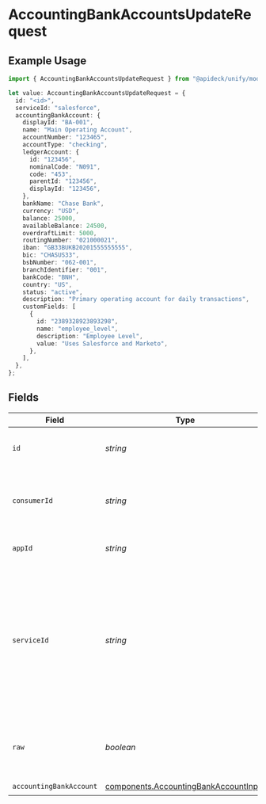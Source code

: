 # AccountingBankAccountsUpdateRequest

## Example Usage

```typescript
import { AccountingBankAccountsUpdateRequest } from "@apideck/unify/models/operations";

let value: AccountingBankAccountsUpdateRequest = {
  id: "<id>",
  serviceId: "salesforce",
  accountingBankAccount: {
    displayId: "BA-001",
    name: "Main Operating Account",
    accountNumber: "123465",
    accountType: "checking",
    ledgerAccount: {
      id: "123456",
      nominalCode: "N091",
      code: "453",
      parentId: "123456",
      displayId: "123456",
    },
    bankName: "Chase Bank",
    currency: "USD",
    balance: 25000,
    availableBalance: 24500,
    overdraftLimit: 5000,
    routingNumber: "021000021",
    iban: "GB33BUKB20201555555555",
    bic: "CHASUS33",
    bsbNumber: "062-001",
    branchIdentifier: "001",
    bankCode: "BNH",
    country: "US",
    status: "active",
    description: "Primary operating account for daily transactions",
    customFields: [
      {
        id: "2389328923893298",
        name: "employee_level",
        description: "Employee Level",
        value: "Uses Salesforce and Marketo",
      },
    ],
  },
};
```

## Fields

| Field                                                                                                                                         | Type                                                                                                                                          | Required                                                                                                                                      | Description                                                                                                                                   | Example                                                                                                                                       |
| --------------------------------------------------------------------------------------------------------------------------------------------- | --------------------------------------------------------------------------------------------------------------------------------------------- | --------------------------------------------------------------------------------------------------------------------------------------------- | --------------------------------------------------------------------------------------------------------------------------------------------- | --------------------------------------------------------------------------------------------------------------------------------------------- |
| `id`                                                                                                                                          | *string*                                                                                                                                      | :heavy_check_mark:                                                                                                                            | ID of the record you are acting upon.                                                                                                         |                                                                                                                                               |
| `consumerId`                                                                                                                                  | *string*                                                                                                                                      | :heavy_minus_sign:                                                                                                                            | ID of the consumer which you want to get or push data from                                                                                    | test-consumer                                                                                                                                 |
| `appId`                                                                                                                                       | *string*                                                                                                                                      | :heavy_minus_sign:                                                                                                                            | The ID of your Unify application                                                                                                              | dSBdXd2H6Mqwfg0atXHXYcysLJE9qyn1VwBtXHX                                                                                                       |
| `serviceId`                                                                                                                                   | *string*                                                                                                                                      | :heavy_minus_sign:                                                                                                                            | Provide the service id you want to call (e.g., pipedrive). Only needed when a consumer has activated multiple integrations for a Unified API. | salesforce                                                                                                                                    |
| `raw`                                                                                                                                         | *boolean*                                                                                                                                     | :heavy_minus_sign:                                                                                                                            | Include raw response. Mostly used for debugging purposes                                                                                      |                                                                                                                                               |
| `accountingBankAccount`                                                                                                                       | [components.AccountingBankAccountInput](../../models/components/accountingbankaccountinput.md)                                                | :heavy_check_mark:                                                                                                                            | N/A                                                                                                                                           |                                                                                                                                               |